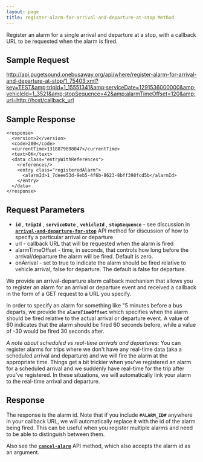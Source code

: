 ```yaml
---
layout: page
title: register-alarm-for-arrival-and-departure-at-stop Method
---
```


Register an alarm for a single arrival and departure at a stop, with a callback URL to be requested when the alarm is fired.

## Sample Request

http://api.pugetsound.onebusaway.org/api/where/register-alarm-for-arrival-and-departure-at-stop/1_75403.xml?key=TEST&amp;tripId=1_15551341&amp;serviceDate=1291536000000&amp;vehicleId=1_3521&amp;stopSequence=42&amp;alarmTimeOffset=120&amp;url=http://host/callback_url

## Sample Response

~~~~
<response>
  <version>2</version>
  <code>200</code>
  <currentTime>1318879898047</currentTime>
  <text>OK</text>
  <data class="entryWithReferences">
    <references/>
    <entry class="registeredAlarm">
      <alarmId>1_7deee53d-9eb5-4f6b-8623-8bff398fcd5b</alarmId>
    </entry>
  </data>
</response>
~~~~

## Request Parameters

* **`id`** , **`tripId`** , **`serviceDate`** , **`vehicleId`** , **`stopSequence`** - see discussion in [**`arrival-and-departure-for-stop`**](/api/where/methods/arrival-and-departure-for-stop) API method for discussion of how to specify a particular arrival or departure
* url - callback URL that will be requested when the alarm is fired
* alarmTimeOffset - time, in seconds, that controls how long before the arrival/departure the alarm will be fired.  Default is zero.
* onArrival - set to true to indicate the alarm should be fired relative to vehicle arrival, false for departure.  The default is false for departure.

We provide an arrival-departure alarm callback mechanism that allows you to register an alarm for an arrival or departure event and received a callback in the form of a GET request to a URL you specify.

In order to specify an alarm for something like "5 minutes before a bus departs, we provide the **`alarmTimeOffset`** which specifies when the alarm should be fired relative to the actual arrival or departure event.  A value of 60 indicates that the alarm should be fired 60 seconds before, while a value of -30 would be fired 30 seconds after.

*A note about scheduled vs real-time arrivals and departures:*  You can register alarms for trips where we don't have any real-time data (aka a scheduled arrival and departure) and we will fire the alarm at the appropriate time.  Things get a bit trickier when you've registered an alarm for a scheduled arrival and we suddenly have real-time for the trip after you've registered.  In these situations, we will automatically link your alarm to the real-time arrival and departure.

## Response

The response is the alarm id.  Note that if you include **`#ALARM_ID#`** anywhere in your callback URL, we will automatically replace it with the id of the alarm being fired.  This can be useful when you register multiple alarms and need to be able to distinguish between them.

Also see the [**`cancel-alarm`**](/api/where/methods/cancel-alarm) API method, which also accepts the alarm id as an argument.